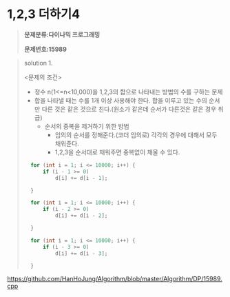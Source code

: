 # 1,2,3 더하기4

> **문제분류:다이나믹 프로그래밍**
>
> **문제번호:15989**

> solution 1.
>
> 
>
> <문제의 조건>
>
> - 정수 n(1<=n<10,000)을 1,2,3의 합으로 나타내는 방법의 수를 구하는 문제
> - 합을 나타낼 때는 수를 1개 이상 사용해야 한다. 합을 이루고 있는 수의 순서만 다른 것은 같은 것으로 친다.(원소가 같은데 순서가 다른것은 같은 경우 취급)
>   - 순서의 중복을 제거하기 위한 방법
>     - 임의의 순서를 정해준다.(코더 임의로) 각각의 경우에 대해서 모두 채워준다.
>     - 1,2,3을 순서대로 채워주면 중복없이 채울 수 있다.
>
> ```c++
> 	for (int i = 1; i <= 10000; i++) {
> 		if (i - 1 >= 0)
> 			d[i] += d[i - 1];
> 
> 	}
> 
> 	for (int i = 1; i <= 10000; i++) {
> 		if (i - 2 >= 0)
> 			d[i] += d[i - 2];
> 
> 	}
> 
> 	for (int i = 1; i <= 10000; i++) {
> 		if (i - 3 >= 0)
> 			d[i] += d[i - 3];
> 
> 	}
> 
> ```
>
> 

https://github.com/HanHoJung/Algorithm/blob/master/Algorithm/DP/15989.cpp









